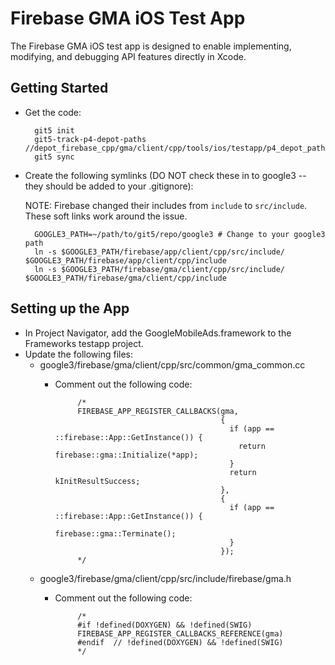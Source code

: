 Firebase GMA iOS Test App
===========================

The Firebase GMA iOS test app is designed to enable implementing, modifying,
and debugging API features directly in Xcode.

Getting Started
---------------

- Get the code:

        git5 init
        git5-track-p4-depot-paths //depot_firebase_cpp/gma/client/cpp/tools/ios/testapp/p4_depot_paths
        git5 sync

- Create the following symlinks (DO NOT check these in to google3 -- they should be added to your
  .gitignore):

    NOTE: Firebase changed their includes from `include` to `src/include`.
    These soft links work around the issue.

        GOOGLE3_PATH=~/path/to/git5/repo/google3 # Change to your google3 path
        ln -s $GOOGLE3_PATH/firebase/app/client/cpp/src/include/ $GOOGLE3_PATH/firebase/app/client/cpp/include
        ln -s $GOOGLE3_PATH/firebase/gma/client/cpp/src/include/ $GOOGLE3_PATH/firebase/gma/client/cpp/include

Setting up the App
------------------

- In Project Navigator, add the GoogleMobileAds.framework to the Frameworks
  testapp project.
- Update the following files:
   - google3/firebase/gma/client/cpp/src/common/gma_common.cc
     - Comment out the following code:

                /*
                FIREBASE_APP_REGISTER_CALLBACKS(gma,
                                                {
                                                  if (app == ::firebase::App::GetInstance()) {
                                                    return firebase::gma::Initialize(*app);
                                                  }
                                                  return kInitResultSuccess;
                                                },
                                                {
                                                  if (app == ::firebase::App::GetInstance()) {
                                                    firebase::gma::Terminate();
                                                  }
                                                });
                */

   - google3/firebase/gma/client/cpp/src/include/firebase/gma.h
     - Comment out the following code:

                /*
                #if !defined(DOXYGEN) && !defined(SWIG)
                FIREBASE_APP_REGISTER_CALLBACKS_REFERENCE(gma)
                #endif  // !defined(DOXYGEN) && !defined(SWIG)
                */
